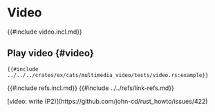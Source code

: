 # Video

{{#include video.incl.md}}

## Play video {#video}

```rust,editable
{{#include ../../../crates/ex/cats/multimedia_video/tests/video.rs:example}}
```

{{#include refs.incl.md}}
{{#include ../../refs/link-refs.md}}

<div class="hidden">
[video: write (P2)](https://github.com/john-cd/rust_howto/issues/422)

</div>

